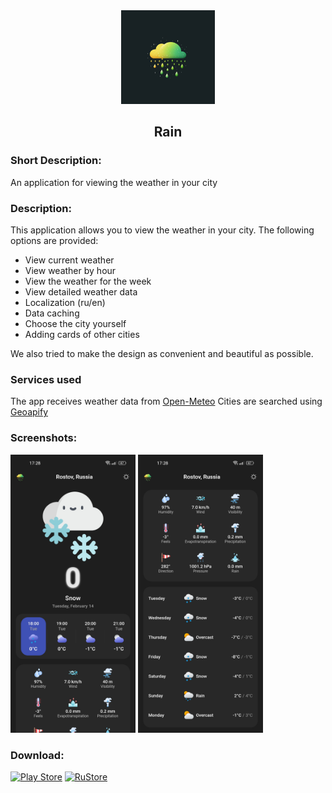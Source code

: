 <div align="center">
<img src="/assets/icons/icon.png" width="150"/>
<h2>Rain</h2>
</div>

### Short Description:
<!-- Приложение для просмотра погоды в вашем городе -->
An application for viewing the weather in your city

### Description:
<!-- Данное приложение позволяет смотреть погоду в вашем городе.
Предоставлены следующие возможности:
- Просмотр погоды на данный момент
- Просмотр погоды по часам
- Просмотр погоды на неделю
- Просмотр подробных данных о погоде
- Локализация (ru/en)
- Кэширование данных
- Выбор города самостоятельно
- Добавление карточек других городов
Также мы постарались сделать дизайн максимально удобным и красивым. -->
This application allows you to view the weather in your city.
The following options are provided:
- View current weather
- View weather by hour
- View the weather for the week
- View detailed weather data
- Localization (ru/en)
- Data caching
- Choose the city yourself
- Adding cards of other cities

We also tried to make the design as convenient and beautiful as possible.

### Services used
The app receives weather data from [Open-Meteo](https://open-meteo.com/)
Cities are searched using [Geoapify](https://www.geoapify.com/)

### Screenshots:
<img src="/readme/1.jpg" width="200"/> <img src="/readme/2.jpg" width="200"/>

### Download: 
[![Play Store](https://img.shields.io/badge/Google_Play-414141?style=for-the-badge&logo=google-play&logoColor=white)](https://play.google.com/store/apps/details?id=com.yoshi.rain) 
[![RuStore](https://img.shields.io/badge/RuStore-blue?style=for-the-badge&logo=vk&logoColor=white)](https://apps.rustore.ru/app/com.yoshi.rain) 
